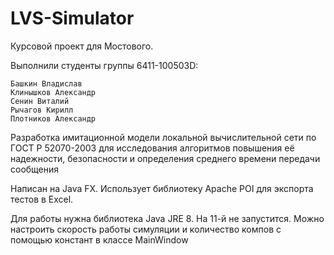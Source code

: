 # LVS-Simulator

Курсовой проект для Мостового.

Выполнили студенты группы 6411-100503D:

	Башкин Владислав
	Клинышков Александр
	Сенин Виталий
	Рычагов Кирилл
	Плотников Александр

Разработка имитационной модели локальной вычислительной сети по ГОСТ Р 52070-2003 
для исследования алгоритмов повышения её надежности, безопасности 
и определения среднего времени передачи сообщения

Написан на Java FX.
Использует библиотеку Apache POI для экспорта тестов в Excel.

Для работы нужна библиотека Java JRE 8. На 11-й не запустится.
Можно настроить скорость работы симуляции и количество компов
с помощью констант в классе MainWindow
